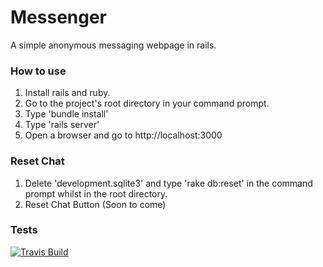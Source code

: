 # Messenger
A simple anonymous messaging webpage in rails.

### How to use
1. Install rails and ruby.
2. Go to the project's root directory in your command prompt.
3. Type 'bundle install'
4. Type 'rails server'
5. Open a browser and go to http://localhost:3000

### Reset Chat
1. Delete 'development.sqlite3' and type 'rake db:reset' in the command prompt whilst in the root directory.
2. Reset Chat Button (Soon to come)

### Tests
[![Travis Build](https://travis-ci.org/ImagicalMine/ImagicalMine)](https://travis-ci.org/0-Eclipse-0/Messenger)
